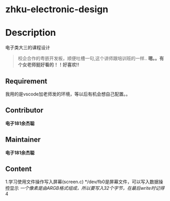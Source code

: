 # zhku-electronic-design
# Description
电子类大三的课程设计  

> 校企合作的粤嵌开发板，顺便吐槽一句,这个讲师跟培训班的一样..
__嗯。。有个女老师挺好看的！！好喜欢!!__

## Requirement
我用的是vscode加老师发的环境，等以后有机会想自己配置。。

## Contributor
__电子181余杰聪__
## Maintainer
__电子181余杰聪__

## Content
1.学习使用文件操作写入屏幕(screen.c)
  */dev/fb0是屏幕文件，可以写入数据操控显示
  *一个像素是由ARGB格式组成，所以要写入32个字节，在最后write时记得*4
